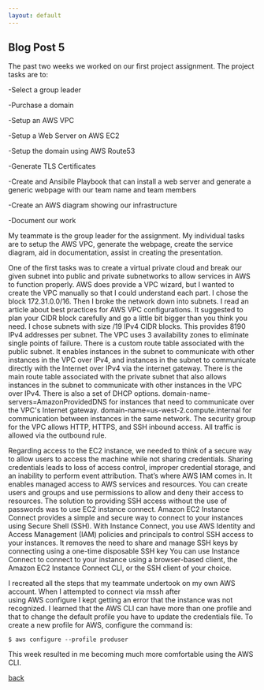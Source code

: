 ```yaml
---
layout: default
---
```


## Blog Post 5



The past two weeks we worked on our first project assignment. The project tasks are to:

  -Select a group leader
  
  -Purchase a domain
  
  -Setup an AWS VPC
  
  -Setup a Web Server on AWS EC2
  
  -Setup the domain using AWS Route53
  
  -Generate TLS Certificates
  
  -Create and Ansibile Playbook that can install a web server and generate a generic webpage with our team name and team members
  
  -Create an AWS diagram showing our infrastructure
  
  -Document our work
  
My teammate is the group leader for the assignment. My individual tasks are to setup the AWS VPC, generate the webpage, create the service diagram, aid in documentation, assist in creating the presentation.
  
One of the first tasks was to create a virtual private cloud and break our given subnet into 
public and private subnetworks to allow services in AWS to function properly. AWS does provide a
VPC wizard, but I wanted to create the VPC manually so that I could understand each part. I chose 
the block 172.31.0.0/16. Then I broke the network down into subnets. I read an article about best 
practices for AWS VPC configurations. It suggested to plan your CIDR block carefully and go a little 
bit bigger than you think you need. I chose subnets with size /19 IPv4 CIDR blocks. This provides 
8190 IPv4 addresses per subnet. The VPC uses 3 availability zones to eliminate single points of failure. 
There is a custom route table associated with the public subnet. It enables instances in the subnet to 
communicate with other instances in the VPC over IPv4, and instances in the subnet to communicate directly 
with the Internet over IPv4 via the internet gateway. There is the main route table associated with the 
private subnet that also allows instances in the subnet to communicate with other instances in the VPC over 
IPv4. There is also a set of DHCP options. domain-name-servers=AmazonProvidedDNS for instances that need to 
communicate over the VPC's Internet gateway. domain-name=us-west-2.compute.internal for communication between 
instances in the same network. The security group for the VPC allows HTTP, HTTPS, and SSH inbound access. All 
traffic is allowed via the outbound rule.

Regarding access to the EC2 instance, we needed to think of a secure way to allow users to access the machine 
while not sharing credentials. Sharing credentials leads to loss of access control, improper credential storage, 
and an inability to perform event attribution. That’s where AWS IAM comes in. It enables managed access to AWS 
services and resources. You can create users and groups and use permissions to allow and deny their access to 
resources. The solution to providing SSH access without the use of passwords was to use EC2 instance connect. 
Amazon EC2 Instance Connect provides a simple and secure way to connect to your instances using Secure Shell (SSH). 
With Instance Connect, you use AWS Identity and Access Management (IAM) policies and principals to control SSH access 
to your instances. It removes the need to share and manage SSH keys by connecting using a one-time disposable SSH key 
You can use Instance Connect to connect to your instance using a browser-based client, the Amazon EC2 Instance Connect 
CLI, or the SSH client of your choice.

I recreated all the steps that my teammate undertook on my own AWS account. When I attempted to connect via mssh after  
using AWS configure I kept getting an error that the instance was not recognized. I learned that the AWS CLI can have 
more than one profile and that to change the default profile you have to update the credentials file. To create a new 
profile for AWS, configure the command is:

    $ aws configure --profile produser


This week resulted in me becoming much more comfortable using the AWS CLI.




[back](../blog.html)
  
